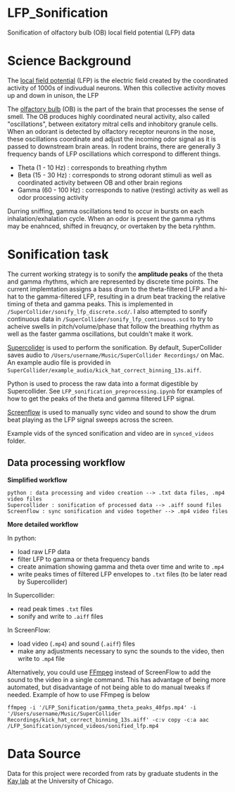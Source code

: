 # LFP_Sonification
Sonification of olfactory bulb (OB) local field potential (LFP) data

# Science Background
The [local field potential](http://www.scholarpedia.org/article/Local_field_potential) (LFP) is the electric field created by the coordinated activity of 1000s of indivudual neurons. When this collective activity moves up and down in unison, the LFP

The [olfactory bulb](https://en.wikipedia.org/wiki/Olfactory_bulb) (OB) is the part of the brain that processes the sense of smell. The OB produces highly coordinated neural activity, also called "oscillations", between exitatory mitral cells and inhobitory granule cells. When an odorant is detected by olfactory receptor neurons in the nose, these oscillations coordinate and adjust the incoming odor signal as it is passed to downstream brain areas. In rodent brains, there are generally 3 frequency bands of LFP oscillations which correspond to different things.
* Theta (1 - 10 Hz) : corresponds to breathing rhythm
* Beta (15 - 30 Hz) : corresponds to strong odorant stimuli as well as coordinated activity between OB and other brain regions
* Gamma (60 - 100 Hz) : corresponds to native (resting) activity as well as odor processing activity

Durring sniffing, gamma oscillations tend to occur in bursts on each inhalation/exhalation cycle. When an odor is present the gamma rythms may be enahnced, shifted in freuqncy, or overtaken by the beta ryhthm.

# Sonification task
The current working strategy is to sonify the **amplitude peaks** of the theta and gamma rhythms, which are represented by discrete time points. The current implemtation assigns a bass drum to the theta-filtered LFP and a hi-hat to the gamma-filtered LFP, resulting in a drum beat tracking the relative timing of theta and gamma peaks. This is implemented in `/SuperCollider/sonify_lfp_discrete.scd/`. I also attempted to sonify continuous data in `/SuperCollider/sonify_lfp_continuous.scd` to try to acheive swells in pitch/volume/phase that follow the breathing rhythm as well as the faster gamma oscillations, but couldn't make it work.

[Supercolider](https://supercollider.github.io/) is used to perform the sonification. By default, SuperCollider saves audio to `/Users/username/Music/SuperCollider Recordings/` on Mac. An example audio file is provided in `SuperCollider/example_audio/kick_hat_correct_binning_13s.aiff`.

Python is used to process the raw data into a format digestible by Supercollider. See `LFP_sonification_preprocessing.ipynb` for examples of how to get the peaks of the theta and gamma filtered LFP signal.

[Screenflow](https://www.telestream.net/screenflow/overview.htm) is used to manually sync video and sound to show the drum beat playing as the LFP signal sweeps across the screen.

Example vids of the synced sonification and video are in `synced_videos` folder.

## Data processing workflow
**Simplified workflow**
```
python : data processing and video creation --> .txt data files, .mp4 video files
Supercollider : sonification of processed data --> .aiff sound files
Screenflow : sync sonification and video together --> .mp4 video files
````

**More detailed workflow**

In python:
* load raw LFP data
* filter LFP to gamma or theta frequency bands
* create animation showing gamma and theta over time and write to `.mp4`
* write peaks times of filtered LFP envelopes to `.txt` files (to be later read by Supercollider)

In Supercollider:
* read peak times `.txt` files
* sonify and write to `.aiff` files

In ScreenFlow:
* load video (`.mp4`) and sound (`.aiff`) files
* make any adjustments necessary to sync the sounds to the video, then write to `.mp4` file

Alternatively, you could use [FFmpeg](https://ffmpeg.org/) instead of ScreenFlow to add the sound to the video in a single command. This has advantage of being more automated, but disadvantage of not being able to do manual tweaks if needed. Example of how to use FFmpeg is below
```
ffmpeg -i '/LFP_Sonification/gamma_theta_peaks_40fps.mp4' -i '/Users/username/Music/SuperCollider Recordings/kick_hat_correct_binning_13s.aiff' -c:v copy -c:a aac /LFP_Sonification/synced_videos/sonified_lfp.mp4
```


# Data Source
Data for this project were recorded from rats by graduate students in the [Kay lab](https://kaylab.uchicago.edu/) at the University of Chicago.
